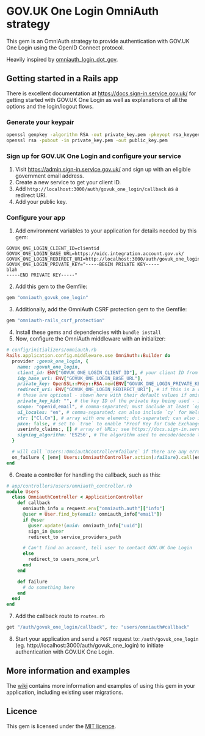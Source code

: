 # GOV.UK One Login OmniAuth strategy

This gem is an OmniAuth strategy to provide authentication with GOV.UK One Login using the OpenID Connect protocol.

Heavily inspired by [omniauth_login_dot_gov](https://github.com/18F/omniauth_login_dot_gov).

## Getting started in a Rails app

There is excellent documentation at <https://docs.sign-in.service.gov.uk/> for getting started with GOV.UK One Login as
well as explanations of all the options and the login/logout flows.

### Generate your keypair

```bash
openssl genpkey -algorithm RSA -out private_key.pem -pkeyopt rsa_keygen_bits:2048
openssl rsa -pubout -in private_key.pem -out public_key.pem
```

### Sign up for GOV.UK One Login and configure your service

1. Visit <https://admin.sign-in.service.gov.uk/> and sign up with an eligible government email address.
2. Create a new service to get your client ID.
3. Add `http://localhost:3000/auth/govuk_one_login/callback` as a redirect URI.
4. Add your public key.

### Configure your app

1. Add environment variables to your application for details needed by this gem:
  ```
  GOVUK_ONE_LOGIN_CLIENT_ID=clientid
  GOVUK_ONE_LOGIN_BASE_URL=https://oidc.integration.account.gov.uk/
  GOVUK_ONE_LOGIN_REDIRECT_URI=http://localhost:3000/auth/govuk_one_login/callback
  GOVUK_ONE_LOGIN_PRIVATE_KEY="-----BEGIN PRIVATE KEY-----
  blah
  -----END PRIVATE KEY-----"
  ```
2. Add this gem to the Gemfile:
  ```ruby
  gem "omniauth_govuk_one_login"
  ```
3. Additionally, add the OmniAuth CSRF protection gem to the Gemfile:
  ```ruby
  gem "omniauth-rails_csrf_protection"
  ```
4. Install these gems and dependencies with `bundle install`
5. Now, configure the OmniAuth middleware with an initializer:
  ```ruby
  # config/initializers/omniauth.rb
  Rails.application.config.middleware.use OmniAuth::Builder do
    provider :govuk_one_login, {
      name: :govuk_one_login,
      client_id: ENV["GOVUK_ONE_LOGIN_CLIENT_ID"], # your client ID from the GOV.UK One Login admin tool
      idp_base_url: ENV["GOVUK_ONE_LOGIN_BASE_URL"],
      private_key: OpenSSL::PKey::RSA.new(ENV["GOVUK_ONE_LOGIN_PRIVATE_KEY"]), # the private key you generated above in PEM format
      redirect_uri: ENV["GOVUK_ONE_LOGIN_REDIRECT_URI"], # if this is a relative URI, the requesting domain will be used
      # these are optional - shown here with their default values if omitted
      private_key_kid: "", # the key ID of the private key being used - if using a JWKS endpoint, this must be set for authorization to work
      scope: "openid,email", # comma-separated; must include at least `openid` and `email`
      ui_locales: "en", # comma-separated; can also include `cy` for Welsh UI
      vtr: ["Cl.Cm"], # array with one element; dot-separated; can also include identity vectors such as `P2` (eg. `Cl.Cm.P2`)
      pkce: false, # set to `true` to enable "Proof Key for Code Exchange"
      userinfo_claims:, [] # array of URLs; see https://docs.sign-in.service.gov.uk/integrate-with-integration-environment/authenticate-your-user/#create-a-url-encoded-json-object-for-lt-claims-request-gt
      signing_algorithm: 'ES256', # The algorithm used to encode/decode the JWT token, RS256 also supported
    }

    # will call `Users::OmniauthController#failure` if there are any errors during the login process
    on_failure { |env| Users::OmniauthController.action(:failure).call(env) }
  end
  ```
6. Create a controller for handling the callback, such as this:
  ```ruby
  # app/controllers/users/omniauth_controller.rb
  module Users
    class OmniauthController < ApplicationController
      def callback
        omniauth_info = request.env["omniauth.auth"]["info"]
        @user = User.find_by(email: omniauth_info["email"])
        if @user
          @user.update!(uuid: omniauth_info["uuid"])
          sign_in @user
          redirect_to service_providers_path

        # Can't find an account, tell user to contact GOV.UK One Login
        else
          redirect_to users_none_url
        end
      end

      def failure
        # do something here
      end
    end
  end
  ```
7. Add the callback route to `routes.rb`
  ```ruby
  get "/auth/govuk_one_login/callback", to: "users/omniauth#callback"
  ```
8. Start your application and send a `POST` request to: `/auth/govuk_one_login` (eg. http://localhost:3000/auth/govuk_one_login) to initiate authentication with GOV.UK One Login.

## More information and examples

The [wiki](https://github.com/OfficeForProductSafetyAndStandards/omniauth-govuk-one-login/wiki) contains more information and examples of using this gem in your application, including existing user migrations.

## Licence

This gem is licensed under the [MIT licence](LICENSE).
